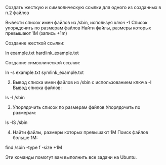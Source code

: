 Создать жесткую и символическую ссылки для одного из созданных в п.2
файлов

Вывести список имен файлов из /sbin, используя ключ -1
Список упорядочить по размерам файлов
Найти файлы, размеры которых превышают 1М (запись +1m)


Cоздание жесткой ссылки:

ln example.txt hardlink_example.txt

Создание символической ссылки:

ln -s example.txt symlink_example.txt

2. Вывод списка имен файлов из /sbin с использованием ключа -l
Вывод списка файлов:

ls -l /sbin

3. Упорядочить список по размерам файлов
Упорядочить по размерам:

ls -lS /sbin

4. Найти файлы, размеры которых превышают 1М
Поиск файлов больше 1М:

find /sbin -type f -size +1M

Эти команды помогут вам выполнить все задачи на Ubuntu.
